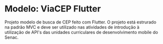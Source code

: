 # Modelo: ViaCEP Flutter

Projeto modelo de busca de CEP feito com Flutter. O projeto está estrurado na padrão MVC e deve ser utilizado nas atividades de introdução à utilização de API's das unidades curriculares de desenvolvimento mobile do Senac.

